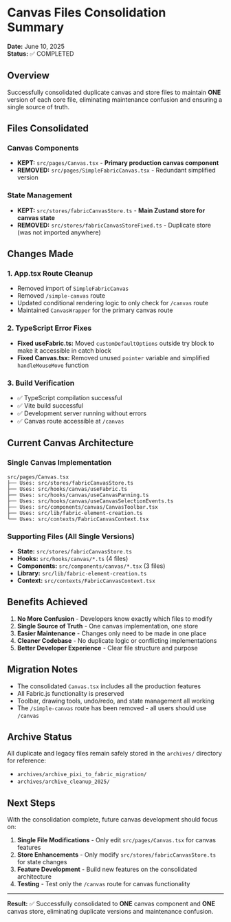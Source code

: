 # Canvas Files Consolidation Summary

**Date:** June 10, 2025  
**Status:** ✅ COMPLETED

## Overview

Successfully consolidated duplicate canvas and store files to maintain **ONE** version of each core file, eliminating maintenance confusion and ensuring a single source of truth.

## Files Consolidated

### Canvas Components
- **KEPT:** `src/pages/Canvas.tsx` - **Primary production canvas component**
- **REMOVED:** `src/pages/SimpleFabricCanvas.tsx` - Redundant simplified version

### State Management
- **KEPT:** `src/stores/fabricCanvasStore.ts` - **Main Zustand store for canvas state**
- **REMOVED:** `src/stores/fabricCanvasStoreFixed.ts` - Duplicate store (was not imported anywhere)

## Changes Made

### 1. App.tsx Route Cleanup
- Removed import of `SimpleFabricCanvas`
- Removed `/simple-canvas` route
- Updated conditional rendering logic to only check for `/canvas` route
- Maintained `CanvasWrapper` for the primary canvas route

### 2. TypeScript Error Fixes
- **Fixed useFabric.ts:** Moved `customDefaultOptions` outside try block to make it accessible in catch block
- **Fixed Canvas.tsx:** Removed unused `pointer` variable and simplified `handleMouseMove` function

### 3. Build Verification
- ✅ TypeScript compilation successful
- ✅ Vite build successful  
- ✅ Development server running without errors
- ✅ Canvas route accessible at `/canvas`

## Current Canvas Architecture

### Single Canvas Implementation
```
src/pages/Canvas.tsx
├── Uses: src/stores/fabricCanvasStore.ts
├── Uses: src/hooks/canvas/useFabric.ts
├── Uses: src/hooks/canvas/useCanvasPanning.ts
├── Uses: src/hooks/canvas/useCanvasSelectionEvents.ts
├── Uses: src/components/canvas/CanvasToolbar.tsx
├── Uses: src/lib/fabric-element-creation.ts
└── Uses: src/contexts/FabricCanvasContext.tsx
```

### Supporting Files (All Single Versions)
- **State:** `src/stores/fabricCanvasStore.ts`
- **Hooks:** `src/hooks/canvas/*.ts` (4 files)
- **Components:** `src/components/canvas/*.tsx` (3 files)
- **Library:** `src/lib/fabric-element-creation.ts`
- **Context:** `src/contexts/FabricCanvasContext.tsx`

## Benefits Achieved

1. **No More Confusion** - Developers know exactly which files to modify
2. **Single Source of Truth** - One canvas implementation, one store
3. **Easier Maintenance** - Changes only need to be made in one place
4. **Cleaner Codebase** - No duplicate logic or conflicting implementations
5. **Better Developer Experience** - Clear file structure and purpose

## Migration Notes

- The consolidated `Canvas.tsx` includes all the production features
- All Fabric.js functionality is preserved
- Toolbar, drawing tools, undo/redo, and state management all working
- The `/simple-canvas` route has been removed - all users should use `/canvas`

## Archive Status

All duplicate and legacy files remain safely stored in the `archives/` directory for reference:
- `archives/archive_pixi_to_fabric_migration/`
- `archives/archive_cleanup_2025/`

## Next Steps

With the consolidation complete, future canvas development should focus on:

1. **Single File Modifications** - Only edit `src/pages/Canvas.tsx` for canvas features
2. **Store Enhancements** - Only modify `src/stores/fabricCanvasStore.ts` for state changes
3. **Feature Development** - Build new features on the consolidated architecture
4. **Testing** - Test only the `/canvas` route for canvas functionality

---

**Result:** ✅ Successfully consolidated to **ONE** canvas component and **ONE** canvas store, eliminating duplicate versions and maintenance confusion.

